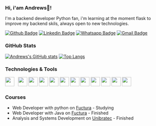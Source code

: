 ### Hi, i'am Andrews👋!

I'm a backend developer Python fan, i'm learning at the moment flask to improve my backend skils, always open to new technologies.

[![Github Badge](https://img.shields.io/badge/Andrewsmp-100000?logo=github&logoColor=white&link=https://github.com/Andrewsmp)](https://github.com/Andrewsmp)
[![Linkedin Badge](https://img.shields.io/badge/andrewspereira-0077B5?logo=linkedin&logoColor=white&link=https://www.linkedin.com/in/andrewspereira/)](https://www.linkedin.com/in/andrewspereira/)
[![Whatsapp Badge](https://img.shields.io/badge/andrews-25D366?logo=whatsapp&logoColor=white&link=https://api.whatsapp.com/send?phone=5581998195441)](https://api.whatsapp.com/send?phone=5581996539057)
[![Gmail Badge](https://img.shields.io/badge/andrews.minervino@gmail.com-D14836?logo=gmail&logoColor=white&link=mailto:andrews.minervino@gmail.com)](mailto:andrews.minervino@gmail.com)

### GitHub Stats

[![Andrews's GitHub stats](https://github-readme-stats.vercel.app/api?username=Andrewsmp&show_icons=true&theme=highcontrast)](https://github.com/Andrewsmp/github-readme-stats)
[![Top Langs](https://github-readme-stats.vercel.app/api/top-langs/?username=Andrewsmp&theme=highcontrast)](https://github.com/Andrewsmp/github-readme-stats)

### Technologies & Tools
<div>
 <img style="height:30px;width:30px" src="https://cdn.jsdelivr.net/gh/devicons/devicon/icons/python/python-original.svg" /> &nbsp;
 <img style="height:30px;width:30px" src="https://cdn.jsdelivr.net/gh/devicons/devicon/icons/javascript/javascript-original.svg" />
 <img style="height:30px;width:30px" src="https://cdn.jsdelivr.net/gh/devicons/devicon/icons/typescript/typescript-original.svg" />
 <img style="height:30px;width:30px" src="https://cdn.jsdelivr.net/gh/devicons/devicon/icons/nodejs/nodejs-original.svg" />
 <img style="height:30px;width:30px" src="https://cdn.jsdelivr.net/gh/devicons/devicon/icons/html5/html5-original.svg" />
 <img style="height:30px;width:30px" src="https://cdn.jsdelivr.net/gh/devicons/devicon/icons/css3/css3-original.svg" />
 <img style="height:30px;width:30px" src="https://cdn.jsdelivr.net/gh/devicons/devicon/icons/git/git-original.svg" />
 <img style="height:30px;width:30px" src="https://cdn.jsdelivr.net/gh/devicons/devicon/icons/github/github-original.svg" />
 <img style="height:30px;width:30px" src="https://cdn.jsdelivr.net/gh/devicons/devicon/icons/linux/linux-original.svg" />
 <img style="height:30px;width:30px" src="https://cdn.jsdelivr.net/gh/devicons/devicon/icons/vscode/vscode-original.svg" />
 <img style="height:30px;width:30px" src="https://cdn.jsdelivr.net/gh/devicons/devicon/icons/vim/vim-original.svg" />
 <img style="height:30px;width:30px" src="https://cdn.jsdelivr.net/gh/devicons/devicon/icons/docker/docker-original.svg" />
</div>

 ### Courses 
- Web Developer with python on [Fuctura](https://www.fuctura.com.br/recife/cursos/python/) - Studying
- Web Developer with Java on [Fuctura](https://www.fuctura.com.br/recife/cursos/java/) - Finished
- Analysis and Systems Development on [Unibratec](https://web.facebook.com/unibratec/?_rdc=1&_rdr) - Finished
